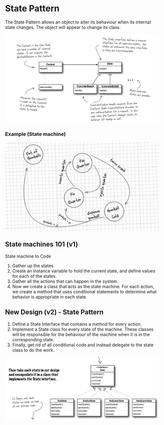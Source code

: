 # State Pattern


The State Pattern allows an object to alter its behaviour when its internal state changes. The object will appear to change its class.

![](https://github.com/vnaazleen/design_patterns/blob/main/StatePattern/state_pattern_class_diagram.png)

### Example (State machine)

![](https://github.com/vnaazleen/design_patterns/blob/main/StatePattern/example_state_machine.png)


## State machines 101 (v1)
State machine to Code 
1. Gather up the states.
2. Create an instance variable to hold the current state, and define values for each of the states.
3. Gather all the actions that can happen in the system.
4. Now we create a class that acts as the state machine. For each action, we create a method that uses conditional statements to determine what behavior is appropriate in each state. 

## New Design (v2) - State Pattern
1. Define a State Interface that contains a method for every action.
2. Implement a State class for every state of the machine. These classes will be responsible for the behaviour of the machine when it is in the corresponding state.
3. Finally, get rid of all conditional code and instead delegate to the state class to do the work.

![](https://github.com/vnaazleen/design_patterns/blob/main/StatePattern/example_class_diagram.png)
